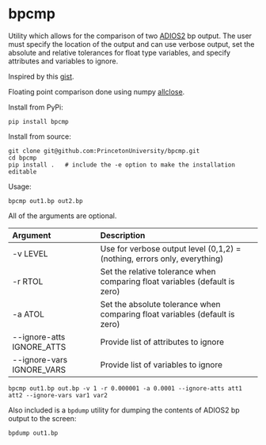 # bpcmp

Utility which allows for the comparison of two [ADIOS2](https://adios2.readthedocs.io/en/latest/index.html) bp output. The user must specify the location of the output and can use verbose output, set the absolute and relative tolerances for float type variables, and specify attributes and variables to ignore.

Inspired by this [gist](https://gist.github.com/jychoi-hpc/b4654e178edd84c9b8a2a198ab1c6c95).

Floating point comparison done using numpy [allclose](https://numpy.org/doc/stable/reference/generated/numpy.allclose.html).

Install from PyPi:

```
pip install bpcmp
```

Install from source:

```
git clone git@github.com:PrincetonUniversity/bpcmp.git
cd bpcmp
pip install .   # include the -e option to make the installation editable
```

Usage:

```
bpcmp out1.bp out2.bp
```

All of the arguments are optional.

| Argument                  | Description                                                                 |
| :------------------------ | :-------------------------------------------------------------------------- |
| -v LEVEL                  | Use for verbose output level (0,1,2) = (nothing, errors only, everything)   |
| -r RTOL                   | Set the relative tolerance when comparing float variables (default is zero) |
| -a ATOL                   | Set the absolute tolerance when comparing float variables (default is zero) |
| --ignore-atts IGNORE_ATTS | Provide list of attributes to ignore                                        |
| --ignore-vars IGNORE_VARS | Provide list of variables to ignore                                         |

```
bpcmp out1.bp out.bp -v 1 -r 0.000001 -a 0.0001 --ignore-atts att1 att2 --ignore-vars var1 var2
```

Also included is a `bpdump` utility for dumping the contents of ADIOS2 bp output to the screen:

```
bpdump out1.bp
```

